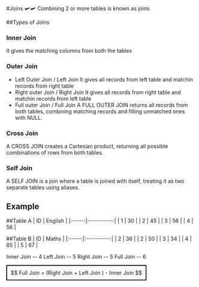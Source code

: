 #Joins  🛩️🛩️
Combining 2 or more tables is known as joins

##Types of Joins
### Inner Join 
  It gives the matching columns from both the tables
### Outer Join
- Left Outer Join / Left Join
   It gives all records from left table and matchin records from right table
- Right outer Join / Right Join
   It gives all records from right table and matchin records from left table
- Full outer Join / Full Join
   A FULL OUTER JOIN returns all records from both tables, combining matching records and filling unmatched ones with NULL.
### Cross Join
   A CROSS JOIN creates a Cartesian product, returning all possible combinations of rows from both tables.
### Self Join
   A SELF JOIN is a join where a table is joined with itself, treating it as two separate tables using aliases.

## Example
##Table A
| ID    |   English  |
|:-----:|:----------:|
| 1     |    30      |
| 2     |    45      |
| 3     | 56         |
| 4     | 56         |

##Table B
| ID    |   Maths    |
|:-----:|:----------:|
| 2     |    36      |
| 2     |    50      |
| 3     | 34         |
| 4     | 65         |
| 5     | 67         |

Inner Join -- 4
Left Join  -- 5
Right Join -- 5
Full Join  -- 6

<div style="border: 2px solid black; padding: 10px; display: inline-block;">
$$
Full Join  = (Right Join  +  Left Join ) - Inner Join
$$
</div>

